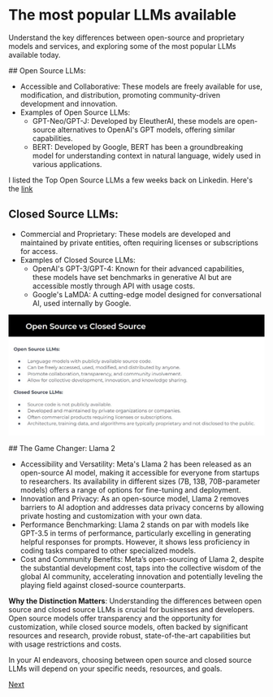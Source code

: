 # The most popular LLMs available

Understand the key differences between open-source and proprietary models and services, and exploring some of the most popular LLMs available today.

## Open Source LLMs:

- Accessible and Collaborative: These models are freely available for use, modification, and distribution, promoting community-driven development and innovation.
- Examples of Open Source LLMs:
  - GPT-Neo/GPT-J: Developed by EleutherAI, these models are open-source alternatives to OpenAI's GPT models, offering similar capabilities.
  - BERT: Developed by Google, BERT has been a groundbreaking model for understanding context in natural language, widely used in various applications.

I listed the Top Open Source LLMs a few weeks back on Linkedin. Here's the [link](https://www.linkedin.com/posts/armand-ruiz_top-open-source-llms-available-for-commercial-activity-7137772625468002304-jkMM/?utm_source=share&utm_medium=member_desktop)​


## Closed Source LLMs:

- Commercial and Proprietary: These models are developed and maintained by private entities, often requiring licenses or subscriptions for access.
- Examples of Closed Source LLMs:
  - OpenAI's GPT-3/GPT-4: Known for their advanced capabilities, these models have set benchmarks in generative AI but are accessible mostly through API with usage costs.
  - Google's LaMDA: A cutting-edge model designed for conversational AI, used internally by Google.

![open source vs closed source](images/7-1.jpg)

## The Game Changer: Llama 2

- Accessibility and Versatility: Meta's Llama 2 has been released as an open-source AI model, making it accessible for everyone from startups to researchers. Its availability in different sizes (7B, 13B, 70B-parameter models) offers a range of options for fine-tuning and deployment.
- Innovation and Privacy: As an open-source model, Llama 2 removes barriers to AI adoption and addresses data privacy concerns by allowing private hosting and customization with your own data.
- Performance Benchmarking: Llama 2 stands on par with models like GPT-3.5 in terms of performance, particularly excelling in generating helpful responses for prompts. However, it shows less proficiency in coding tasks compared to other specialized models.
- Cost and Community Benefits: Meta’s open-sourcing of Llama 2, despite the substantial development cost, taps into the collective wisdom of the global AI community, accelerating innovation and potentially leveling the playing field against closed-source counterparts.

**Why the Distinction Matters**: Understanding the differences between open source and closed source LLMs is crucial for businesses and developers. Open source models offer transparency and the opportunity for customization, while closed source models, often backed by significant resources and research, provide robust, state-of-the-art capabilities but with usage restrictions and costs.

In your AI endeavors, choosing between open source and closed source LLMs will depend on your specific needs, resources, and goals.

[Next](./08-genai-apps.md)